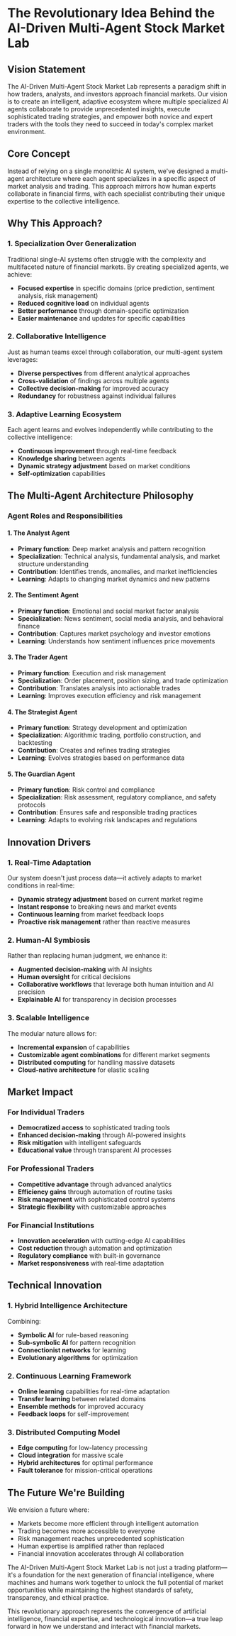 # The Revolutionary Idea Behind the AI-Driven Multi-Agent Stock Market Lab

## Vision Statement

The AI-Driven Multi-Agent Stock Market Lab represents a paradigm shift in how traders, analysts, and investors approach financial markets. Our vision is to create an intelligent, adaptive ecosystem where multiple specialized AI agents collaborate to provide unprecedented insights, execute sophisticated trading strategies, and empower both novice and expert traders with the tools they need to succeed in today's complex market environment.

## Core Concept

Instead of relying on a single monolithic AI system, we've designed a multi-agent architecture where each agent specializes in a specific aspect of market analysis and trading. This approach mirrors how human experts collaborate in financial firms, with each specialist contributing their unique expertise to the collective intelligence.

## Why This Approach?

### 1. Specialization Over Generalization
Traditional single-AI systems often struggle with the complexity and multifaceted nature of financial markets. By creating specialized agents, we achieve:
- **Focused expertise** in specific domains (price prediction, sentiment analysis, risk management)
- **Reduced cognitive load** on individual agents
- **Better performance** through domain-specific optimization
- **Easier maintenance** and updates for specific capabilities

### 2. Collaborative Intelligence
Just as human teams excel through collaboration, our multi-agent system leverages:
- **Diverse perspectives** from different analytical approaches
- **Cross-validation** of findings across multiple agents
- **Collective decision-making** for improved accuracy
- **Redundancy** for robustness against individual failures

### 3. Adaptive Learning Ecosystem
Each agent learns and evolves independently while contributing to the collective intelligence:
- **Continuous improvement** through real-time feedback
- **Knowledge sharing** between agents
- **Dynamic strategy adjustment** based on market conditions
- **Self-optimization** capabilities

## The Multi-Agent Architecture Philosophy

### Agent Roles and Responsibilities

#### 1. The Analyst Agent
- **Primary function**: Deep market analysis and pattern recognition
- **Specialization**: Technical analysis, fundamental analysis, and market structure understanding
- **Contribution**: Identifies trends, anomalies, and market inefficiencies
- **Learning**: Adapts to changing market dynamics and new patterns

#### 2. The Sentiment Agent
- **Primary function**: Emotional and social market factor analysis
- **Specialization**: News sentiment, social media analysis, and behavioral finance
- **Contribution**: Captures market psychology and investor emotions
- **Learning**: Understands how sentiment influences price movements

#### 3. The Trader Agent
- **Primary function**: Execution and risk management
- **Specialization**: Order placement, position sizing, and trade optimization
- **Contribution**: Translates analysis into actionable trades
- **Learning**: Improves execution efficiency and risk management

#### 4. The Strategist Agent
- **Primary function**: Strategy development and optimization
- **Specialization**: Algorithmic trading, portfolio construction, and backtesting
- **Contribution**: Creates and refines trading strategies
- **Learning**: Evolves strategies based on performance data

#### 5. The Guardian Agent
- **Primary function**: Risk control and compliance
- **Specialization**: Risk assessment, regulatory compliance, and safety protocols
- **Contribution**: Ensures safe and responsible trading practices
- **Learning**: Adapts to evolving risk landscapes and regulations

## Innovation Drivers

### 1. Real-Time Adaptation
Our system doesn't just process data—it actively adapts to market conditions in real-time:
- **Dynamic strategy adjustment** based on current market regime
- **Instant response** to breaking news and market events
- **Continuous learning** from market feedback loops
- **Proactive risk management** rather than reactive measures

### 2. Human-AI Symbiosis
Rather than replacing human judgment, we enhance it:
- **Augmented decision-making** with AI insights
- **Human oversight** for critical decisions
- **Collaborative workflows** that leverage both human intuition and AI precision
- **Explainable AI** for transparency in decision processes

### 3. Scalable Intelligence
The modular nature allows for:
- **Incremental expansion** of capabilities
- **Customizable agent combinations** for different market segments
- **Distributed computing** for handling massive datasets
- **Cloud-native architecture** for elastic scaling

## Market Impact

### For Individual Traders
- **Democratized access** to sophisticated trading tools
- **Enhanced decision-making** through AI-powered insights
- **Risk mitigation** with intelligent safeguards
- **Educational value** through transparent AI processes

### For Professional Traders
- **Competitive advantage** through advanced analytics
- **Efficiency gains** through automation of routine tasks
- **Risk management** with sophisticated control systems
- **Strategic flexibility** with customizable approaches

### For Financial Institutions
- **Innovation acceleration** with cutting-edge AI capabilities
- **Cost reduction** through automation and optimization
- **Regulatory compliance** with built-in governance
- **Market responsiveness** with real-time adaptation

## Technical Innovation

### 1. Hybrid Intelligence Architecture
Combining:
- **Symbolic AI** for rule-based reasoning
- **Sub-symbolic AI** for pattern recognition
- **Connectionist networks** for learning
- **Evolutionary algorithms** for optimization

### 2. Continuous Learning Framework
- **Online learning** capabilities for real-time adaptation
- **Transfer learning** between related domains
- **Ensemble methods** for improved accuracy
- **Feedback loops** for self-improvement

### 3. Distributed Computing Model
- **Edge computing** for low-latency processing
- **Cloud integration** for massive scale
- **Hybrid architectures** for optimal performance
- **Fault tolerance** for mission-critical operations

## The Future We're Building

We envision a future where:
- Markets become more efficient through intelligent automation
- Trading becomes more accessible to everyone
- Risk management reaches unprecedented sophistication
- Human expertise is amplified rather than replaced
- Financial innovation accelerates through AI collaboration

The AI-Driven Multi-Agent Stock Market Lab is not just a trading platform—it's a foundation for the next generation of financial intelligence, where machines and humans work together to unlock the full potential of market opportunities while maintaining the highest standards of safety, transparency, and ethical practice.

This revolutionary approach represents the convergence of artificial intelligence, financial expertise, and technological innovation—a true leap forward in how we understand and interact with financial markets.